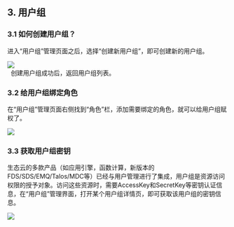 ## 3. 用户组
### 3.1 如何创建用户组？
进入“用户组”管理页面之后，选择“创建新用户组”，即可创建新的用户组。  
  
![ ](/images/UserMgmt-5.png)  
  
创建用户组成功后，返回用户组列表。
### 3.2 给用户组绑定角色
在“用户组”管理页面右侧找到“角色”栏，添加需要绑定的角色，就可以给用户组赋权了。  
  
![ ](/images/UserMgmt-6.png)  

### 3.3 获取用户组密钥
生态云的多款产品（如应用引擎，函数计算，新版本的FDS/SDS/EMQ/Talos/MDC等）已经与用户管理进行了集成，用户组是资源访问权限的授予对象。访问这些资源时，需要AccessKey和SecretKey等密钥认证信息，在“用户组”管理界面，打开某个用户组详情页，即可获取该用户组的密钥信息。

![ ](/images/UserMgmt-9.png)   

